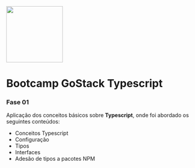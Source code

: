<img src="https://notemeal.io/img/stack/typescript.png?W=200" height="150">

# Bootcamp GoStack Typescript 
### __Fase 01__

Aplicação dos conceitos básicos sobre **Typescript**, onde foi abordado os seguintes 
conteúdos:
  - Conceitos Typescript
  - Configuração
  - Tipos
  - Interfaces
  - Adesão de tipos a pacotes NPM